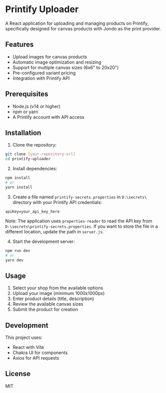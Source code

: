 # Printify Uploader

A React application for uploading and managing products on Printify, specifically designed for canvas products with Jondo as the print provider.

## Features

- Upload images for canvas products
- Automatic image optimization and resizing
- Support for multiple canvas sizes (6x6" to 20x20")
- Pre-configured variant pricing
- Integration with Printify API

## Prerequisites

- Node.js (v14 or higher)
- npm or yarn
- A Printify account with API access

## Installation

1. Clone the repository:
```bash
git clone [your-repository-url]
cd printify-uploader
```

2. Install dependencies:
```bash
npm install
# or
yarn install
```

3. Create a file named `printify-secrets.properties` in `D:\secrets\` directory with your Printify API credentials:
```properties
apiKey=your_api_key_here
```

Note: The application uses `properties-reader` to read the API key from `D:\secrets\printify-secrets.properties`. If you want to store the file in a different location, update the path in `server.js`.

4. Start the development server:
```bash
npm run dev
# or
yarn dev
```

## Usage

1. Select your shop from the available options
2. Upload your image (minimum 1000x1000px)
3. Enter product details (title, description)
4. Review the available canvas sizes
5. Submit the product for creation

## Development

This project uses:
- React with Vite
- Chakra UI for components
- Axios for API requests

## License

MIT 